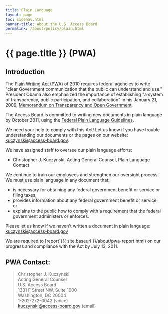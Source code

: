 ```yaml
---
title: Plain Language
layout: page
toc: sidenav.html
banner-title: About the U.S. Access Board
permalink: /about/policy/plain.html
---
```


# {{ page.title }} (PWA)

## Introduction

The [Plain Writing Act (PWA)](http://www.gpo.gov/fdsys/pkg/PLAW-111publ274/pdf/PLAW-111publ274.pdf "Public Law 111-274 (PDF)") of 2010 requires federal agencies to write "clear Government communication that the public can understand and use."  President Obama also emphasized the importance of establishing "a system of transparency, public participation, and collaboration" in his January 21, 2009, [Memorandum on Transparency and Open Government](https://www.federalregister.gov/d/E9-1777).

The Access Board is committed to writing new documents in plain language by October 2011, using the [Federal Plain Language Guidelines](https://www.plainlanguage.gov/guidelines/).

We need your help to comply with this Act!  Let us know if you have trouble understanding our documents or the pages on our website: <kuczynski@access-board.gov>.

We have assigned staff to oversee our plain language efforts:

-   Christopher J. Kuczynski, Acting General Counsel, Plain Language Contact

We continue to train our employees and strengthen our oversight process.  We must use plain language in any document that:

-   is necessary for obtaining any federal government benefit or service or filing taxes;
-   provides information about any federal government benefit or service; or
-   explains to the public how to comply with a requirement that the federal government administers or enforces.

Please let us know if we haven't written a document in plain language:  <kuczynski@access-board.gov>

We are required to [report]({{ site.baseurl }}/about/pwa-report.html) on our progress and compliance with the Act by July 13, 2011.

## PWA Contact:

> Christopher J. Kuczynski  
Acting General Counsel  
U.S. Access Board  
1331 F Street NW, Suite 1000  
Washington, DC 20004  
1-202-272-0042 (voice)  
<kuczynski@access-board.gov> (email)
